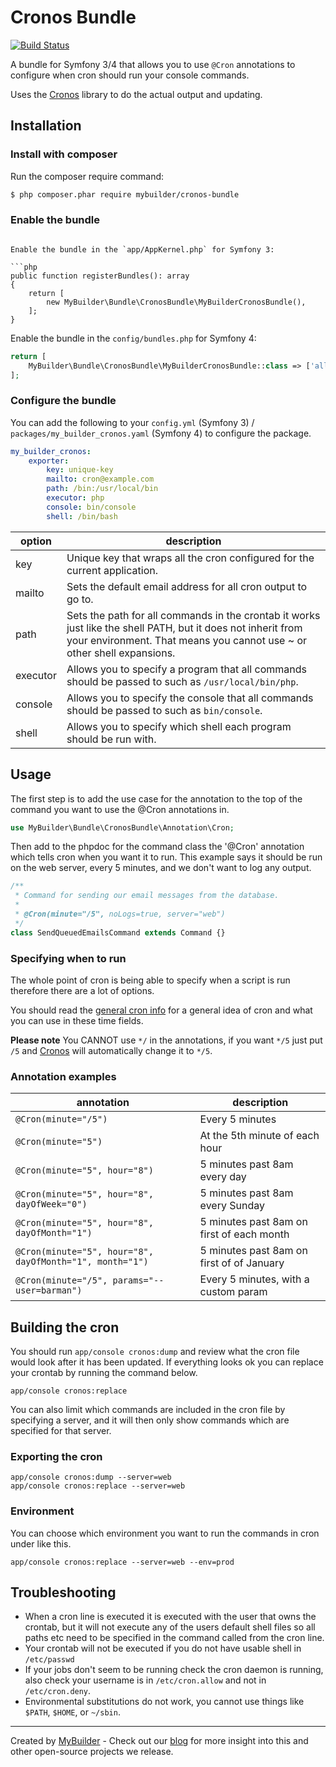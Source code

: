 # Cronos Bundle

[![Build Status](https://travis-ci.org/mybuilder/cronos-bundle.svg?branch=master)](https://travis-ci.org/mybuilder/cronos-bundle)

A bundle for Symfony 3/4 that allows you to use `@Cron` annotations to configure when cron should run your console commands.

Uses the [Cronos](https://github.com/mybuilder/cronos) library to do the actual output and updating.

## Installation

### Install with composer

Run the composer require command:

```bash
$ php composer.phar require mybuilder/cronos-bundle
```

### Enable the bundle

```

Enable the bundle in the `app/AppKernel.php` for Symfony 3:

```php
public function registerBundles(): array
{
    return [
        new MyBuilder\Bundle\CronosBundle\MyBuilderCronosBundle(),
    ];
}
```

Enable the bundle in the `config/bundles.php` for Symfony 4:

```php
return [
    MyBuilder\Bundle\CronosBundle\MyBuilderCronosBundle::class => ['all' => true],
];
```

### Configure the bundle

You can add the following to your `config.yml` (Symfony 3) / `packages/my_builder_cronos.yaml` (Symfony 4) to configure the package.

```yaml
my_builder_cronos:
    exporter:
        key: unique-key
        mailto: cron@example.com
        path: /bin:/usr/local/bin
        executor: php
        console: bin/console
        shell: /bin/bash
```

option   | description
---------|-----------------------------------------
key      | Unique key that wraps all the cron configured for the current application.
mailto   | Sets the default email address for all cron output to go to.
path     | Sets the path for all commands in the crontab it works just like the shell PATH, but it does not inherit from your environment. That means you cannot use ~ or other shell expansions.
executor | Allows you to specify a program that all commands should be passed to such as `/usr/local/bin/php`.
console  | Allows you to specify the console that all commands should be passed to such as `bin/console`.
shell    | Allows you to specify which shell each program should be run with.

## Usage

The first step is to add the use case for the annotation to the top of the command you want to use the @Cron annotations in.

```php
use MyBuilder\Bundle\CronosBundle\Annotation\Cron;
```

Then add to the phpdoc for the command class the '@Cron' annotation which tells cron when you want it to run.
This example says it should be run on the web server, every 5 minutes, and we don't want to log any output.

```php
/**
 * Command for sending our email messages from the database.
 *
 * @Cron(minute="/5", noLogs=true, server="web")
 */
class SendQueuedEmailsCommand extends Command {}
```

### Specifying when to run

The whole point of cron is being able to specify when a script is run therefore there are a lot of options.

You should read the [general cron info](http://en.wikipedia.org/wiki/Cron) for a general idea of cron and what you can use in these time fields.

**Please note** You CANNOT use `*/` in the annotations, if you want `*/5` just put `/5` and [Cronos](https://github.com/mybuilder/cronos) will automatically change it to `*/5`.

### Annotation examples

annotation                                               | description
---------------------------------------------------------|------------------------------------------
`@Cron(minute="/5")`                                     | Every 5 minutes
`@Cron(minute="5")`                                      | At the 5th minute of each hour
`@Cron(minute="5", hour="8")`                            | 5 minutes past 8am every day
`@Cron(minute="5", hour="8", dayOfWeek="0")`             | 5 minutes past 8am every Sunday
`@Cron(minute="5", hour="8", dayOfMonth="1")`            | 5 minutes past 8am on first of each month
`@Cron(minute="5", hour="8", dayOfMonth="1", month="1")` | 5 minutes past 8am on first of of January
`@Cron(minute="/5", params="--user=barman")`             | Every 5 minutes, with a custom param

## Building the cron

You should run `app/console cronos:dump` and review what the cron file would look after it has been updated.
If everything looks ok you can replace your crontab by running the command below.

`app/console cronos:replace`

You can also limit which commands are included in the cron file by specifying a server, and it will then only show commands which are specified for that server.

### Exporting the cron

    app/console cronos:dump --server=web
    app/console cronos:replace --server=web

### Environment

You can choose which environment you want to run the commands in cron under like this.

`app/console cronos:replace --server=web --env=prod`

## Troubleshooting

* When a cron line is executed it is executed with the user that owns the crontab, but it will not execute any of the users default shell files so all paths etc need to be specified in the command called from the cron line.
* Your crontab will not be executed if you do not have usable shell in `/etc/passwd`
* If your jobs don't seem to be running check the cron daemon is running, also check your username is in `/etc/cron.allow` and not in `/etc/cron.deny`.
* Environmental substitutions do not work, you cannot use things like `$PATH`, `$HOME`, or `~/sbin`.

---

Created by [MyBuilder](http://www.mybuilder.com/) - Check out our [blog](http://tech.mybuilder.com/) for more insight into this and other open-source projects we release.
